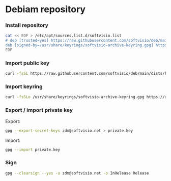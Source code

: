 # Debiam repository

### Install repository

```sh
cat << EOF > /etc/apt/sources.list.d/softvisio.list
# deb [trusted=yes] https://raw.githubusercontent.com/softvisio/deb/main/ $(. /etc/os-release && echo $VERSION_ID) main
deb [signed-by=/usr/share/keyrings/softvisio-archive-keyring.gpg] https://raw.githubusercontent.com/softvisio/deb/main/ $(. /etc/os-release && echo $VERSION_ID) main
EOF
```

### Import public key

```sh
curl -fsSL https://raw.githubusercontent.com/softvisio/deb/main/dists/key.gpg | gpg --dearmor -o /usr/share/keyrings/softvisio-archive-keyring.gpg
```

### Import keyring

```sh
curl -fsSLo /usr/share/keyrings/softvisio-archive-keyring.gpg https://raw.githubusercontent.com/softvisio/deb/main/dists/keyring.gpg
```

### Export / import private key

Export:

```sh
gpg --export-secret-keys zdm@softvisio.net > private.key
```

Import:

```sh
gpg --import private.key
```

### Sign

```sh
gpg --clearsign --yes -u zdm@softvisio.net -o InRelease Release
```
